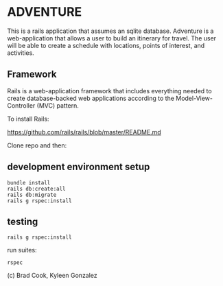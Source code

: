 # ADVENTURE 

This is a rails application that assumes an sqlite database.
Adventure is a web-application that allows a user to build an itinerary for travel. The user will be able to create a schedule with locations, points of interest, and activities.  



## Framework

Rails is a web-application framework that includes everything needed to create database-backed web applications according to the Model-View-Controller (MVC) pattern.

To install Rails:

https://github.com/rails/rails/blob/master/README.md

Clone repo and then:

## development environment setup
```
bundle install
rails db:create:all
rails db:migrate
rails g rspec:install
```

## testing
```
rails g rspec:install
```
run suites:
```
rspec
```

(c) Brad Cook, Kyleen Gonzalez
